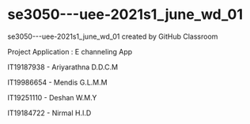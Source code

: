 # se3050---uee-2021s1_june_wd_01
se3050---uee-2021s1_june_wd_01 created by GitHub Classroom

Project Application : E channeling App

IT19187938 - Ariyarathna D.D.C.M

IT19986654 - Mendis G.L.M.M

IT19251110 - Deshan W.M.Y

IT19184722 - Nirmal H.I.D



